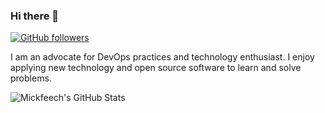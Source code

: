 ### Hi there 👋

[![GitHub followers](https://img.shields.io/github/followers/mickfeech?label=Follow%20at%20GitHub&style=for-the-badge)](https://github.com/mickfeech)

I am an advocate for DevOps practices and technology enthusiast.  I enjoy applying new technology and open source software to learn and solve problems.

![Mickfeech's GitHub Stats](https://github-readme-stats.vercel.app/api?username=mickfeech&show_icons=true&hide_border=true)
<!--
**mickfeech/mickfeech** is a ✨ _special_ ✨ repository because its `README.md` (this file) appears on your GitHub profile.

Here are some ideas to get you started:

- 🔭 I’m currently working on ...
- 🌱 I’m currently learning ...
- 👯 I’m looking to collaborate on ...
- 🤔 I’m looking for help with ...
- 💬 Ask me about ...
- 📫 How to reach me: ...
- 😄 Pronouns: ...
- ⚡ Fun fact: ...
-->
